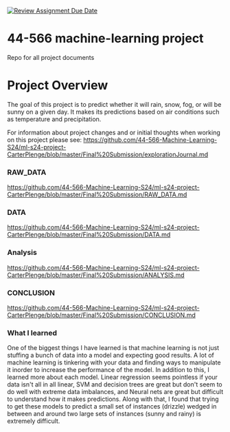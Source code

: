 [![Review Assignment Due Date](https://classroom.github.com/assets/deadline-readme-button-24ddc0f5d75046c5622901739e7c5dd533143b0c8e959d652212380cedb1ea36.svg)](https://classroom.github.com/a/7lKBcjfN)
# 44-566 machine-learning project
Repo for all project documents
# Project Overview
The goal of this project is to predict whether it will rain, snow, fog, or will be sunny on a given day. It makes its predictions based on air conditions such as temperature and precipitation. 


For information about project changes and or initial thoughts when working on this project please see: 
https://github.com/44-566-Machine-Learning-S24/ml-s24-project-CarterPlenge/blob/master/Final%20Submission/explorationJournal.md

### RAW_DATA
https://github.com/44-566-Machine-Learning-S24/ml-s24-project-CarterPlenge/blob/master/Final%20Submission/RAW_DATA.md

### DATA
https://github.com/44-566-Machine-Learning-S24/ml-s24-project-CarterPlenge/blob/master/Final%20Submission/DATA.md

### Analysis
https://github.com/44-566-Machine-Learning-S24/ml-s24-project-CarterPlenge/blob/master/Final%20Submission/ANALYSIS.md

### CONCLUSION
https://github.com/44-566-Machine-Learning-S24/ml-s24-project-CarterPlenge/blob/master/Final%20Submission/CONCLUSION.md

### What I learned
One of the biggest things I have learned is that machine learning is not just stuffing a bunch of data into a model and expecting good results. A lot of machine learning is tinkering with your data and finding ways to manipulate it inorder to increase the performance of the model. In addition to this, I learned more about each model. Linear regression seems pointless if your data isn't all in all linear, SVM and decision trees are great but don't seem to do well with extreme data imbalances, and Neural nets are great but difficult to understand how it makes predictions. Along with that, I found that trying to get these models to predict a small set of instances (drizzle) wedged in between and around two large sets of instances (sunny and rainy) is extremely difficult. 
